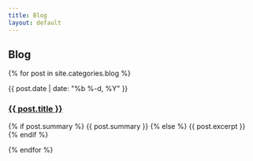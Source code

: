 ```yaml
---
title: Blog
layout: default
---
```


## Blog

<div class="blog">
  <div class="posts">
    {% for post in site.categories.blog %}
      <div class="post py3">
        <p class="post-meta">{{ post.date | date: "%b %-d, %Y" }}</p>
        <a href="{{ post.url | prepend: site.baseurl }}" class="post-link"><h3 class="h2 post-title">{{ post.title }}</h3></a>
        <p class="post-summary">
          {% if post.summary %}
            {{ post.summary }}
          {% else %}
            {{ post.excerpt }}
          {% endif %}
        </p>
      </div>
    {% endfor %}
  </div>
</div>
